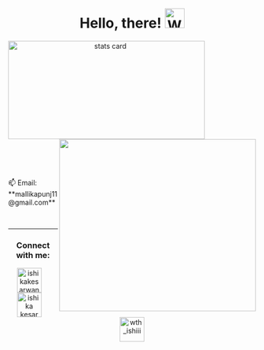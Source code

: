 
<h1 align="center">Hello, there! <img src="https://raw.githubusercontent.com/nixin72/nixin72/master/wave.gif" 
         alt="Waving hand animated gif"
         height="40"
         width="40" />
</h1>

<!-- 
<h3 align="center">
A 4th-year student pursuing Bachelors of engineering in Computer science.
</h3> -->



<a align= "center" href="https://github.com/Mallika-28">
<img alt= "stats card" height="200px" width="400" src="https://github-readme-stats.vercel.app/api?username=Mallika-28&show_icons=true&hide_border=true&&count_private=true&include_all_commits=true">
<img align="right" height="350" width="400" src="https://dribbble.com/shots/15400960" /> </a>
</p>
<br><br><br>

<p>📫 Email: **mallikapunj11@gmail.com**</p>
<br>
<hr>

<div>
<h3 align="center">Connect with me:</h3>
<p align="center">
<a href="https://twitter.com/PunjMallika" target="blank"><img align="center" src="https://img.icons8.com/cute-clipart/64/000000/twitter.png" alt="ishikakesarwan4" height="50" width="50" /></a> &nbsp;&nbsp;&nbsp;
<a href="www.linkedin.com/in/mallikapunj" target="blank"><img align="center" src="https://img.icons8.com/cute-clipart/64/000000/linkedin.png" alt="ishika kesarwani" height="50" width="50" /></a>&nbsp;&nbsp;&nbsp;&nbsp;
<a href="https://www.instagram.com/mallikapunj/" target="blank"><img align="center" src="https://img.icons8.com/cute-clipart/64/000000/instagram-new.png" alt="wth_ishiii" height="50" width="50" /></a>
</p>
</div>


